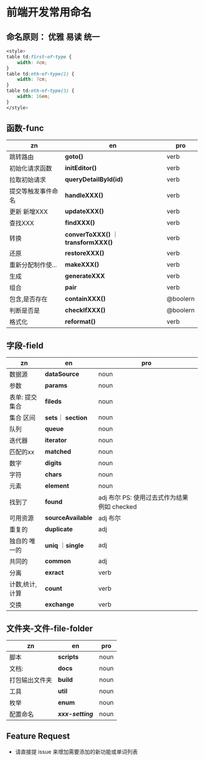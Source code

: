 # 前端开发常用命名

## 命名原则： 优雅 易读  统一
```css
<style>
table td:first-of-type {
    width: 4cm;
}
table td:nth-of-type(2) {
    width: 7cm;
}
table td:nth-of-type(3) {
    width: 16em;
}
</style>
```

## 函数-func 
| zn | en | pro |
| --- | --- | --- | 
| 跳转路由 | **goto()** | verb
| 初始化请求函数 |  **initEditor()**|verb
| 拉取初始请求 | **queryDetailById(id)**| verb
| 提交等触发事件命名 | **handleXXX()** | verb
| 更新 新增XXX | **updateXXX()** | verb
| 查找XXX | **findXXX()**  |  verb
| 转换  | **converToXXX()** ｜**transformXXX()**  |  verb
| 还原| **restoreXXX()**| verb
| 重新分配制作使...| **makeXXX()**|verb
| 生成| **generateXXX**| verb
| 组合 | **pair**| verb
| 包含,是否存在|**containXXX()**| @boolern
|判断是否是| **checkIfXXX()**| @boolern
|格式化|**reformat()**| verb
## 字段-field
| zn | en | pro |
| --- | --- | --- |
| 数据源| **dataSource** | noun
|参数| **params** | noun
| 表单: 提交集合| **fileds** | noun
|集合 区间| **sets**｜ **section**| noun
| 队列|**queue** | noun
| 迭代器 | **iterator** | noun |
| 匹配的xx | **matched**| noun|
| 数字| **digits**| noun
| 字符| **chars**| noun
| 元素| **element**| noun
|找到了|**found** | adj 布尔  PS: 使用过去式作为结果 例如 checked 
| 可用资源| **sourceAvailable**| adj 布尔
| 重复的| **duplicate** | adj
| 独自的 唯一的| **uniq** ｜**single**| adj
| 共同的| **common**| adj
|分离| **exract** |verb
|计数,统计,计算| **count**| verb
| 交换| **exchange** | verb
## 文件夹-文件-file-folder

| zn | en | pro |
| --- | --- | --- |
| 脚本| **scripts**| noun
| 文档:|**docs**| noun
|打包输出文件夹 | **build**| noun
|工具| **util**| noun
|枚举| **enum** | noun
|配置命名| ***xxx-setting***| noun
## Feature Request
* 请直接提 issue 来增加需要添加的新功能或单词列表